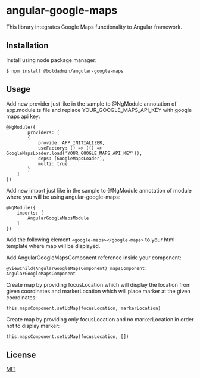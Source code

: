 # angular-google-maps
This library integrates Google Maps functionality to Angular framework. 

## Installation
Install using node package manager:
```
$ npm install @boldadmin/angular-google-maps
```

## Usage
Add new provider just like in the sample to @NgModule annotation of app.module.ts file 
and replace YOUR_GOOGLE_MAPS_API_KEY with google maps api key:
```
@NgModule({
        providers: [
        {
            provide: APP_INITIALIZER,
            useFactory: () => (() => GoogleMapsLoader.load('YOUR_GOOGLE_MAPS_API_KEY')),
            deps: [GoogleMapsLoader],
            multi: true
        }
    ]
})
```

Add new import just like in the sample to @NgModule annotation of module where you will be using angular-google-maps:
```
@NgModule({
    imports: [
        AngularGoogleMapsModule
    ]
})

```

Add the following element `<google-maps></google-maps>` to your html template where map will be displayed.

Add AngularGoogleMapsComponent reference inside your component:
```
@ViewChild(AngularGoogleMapsComponent) mapsComponent: AngularGoogleMapsComponent
```

Create map by providing focusLocation which will display the location from given coordinates 
and markerLocation which will place marker at the given coordinates:
```
this.mapsComponent.setUpMap(focusLocation, markerLocation)
```

Create map by providing only focusLocation and no markerLocation in order not to display marker:
```
this.mapsComponent.setUpMap(focusLocation, [])
```
## License
[MIT](https://choosealicense.com/licenses/mit/)
